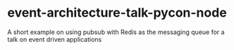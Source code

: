# event-architecture-talk-pycon-node
A short example on using pubsub with Redis as the messaging queue for a talk on event driven applications
